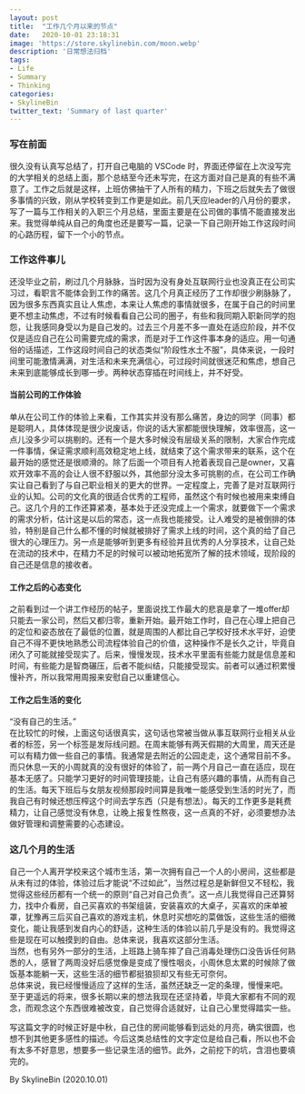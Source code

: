 ```yaml
---
layout: post
title:  "工作几个月以来的节点"
date:   2020-10-01 23:18:31
image: 'https://store.skylinebin.com/moon.webp'
description: '日常想法归档'
tags:
- Life
- Summary
- Thinking
categories:
- SkylineBin
twitter_text: 'Summary of last quarter'
---  
```


### 写在前面  

很久没有认真写总结了，打开自己电脑的 VSCode 时，界面还停留在上次没写完的大学相关的总结上面，那个总结至今还未写完，在这方面对自己是真的有些不满意了。工作之后就是这样，上班仿佛抽干了人所有的精力，下班之后就失去了做很多事情的兴致，刚从学校转变到工作更是如此。前几天应leader的八月份的要求，写了一篇与工作相关的入职三个月总结，里面主要是在公司做的事情不能直接发出来。我觉得单纯从自己的角度也还是要写一篇，记录一下自己刚开始工作这段时间的心路历程，留下一个小的节点。  

### 工作这件事儿  

还没毕业之前，刷过几个月脉脉，当时因为没有身处互联网行业也没真正在公司实习过，看职言不能体会到工作的痛苦。这几个月真正经历了工作却很少刷脉脉了，因为很多东西真实且让人焦虑，本来让人焦虑的事情就很多，在属于自己的时间里更不想主动焦虑，不过有时候看看自己公司的圈子，有些和我同期入职新同学的抱怨，让我感同身受以为是自己发的。过去三个月差不多一直处在适应阶段，并不仅仅是适应自己在公司需要完成的需求，而是对于工作这件事本身的适应。用一句通俗的话描述，工作这段时间自己的状态类似“阶段性水土不服”，具体来说，一段时间里可能激情满满，对生活和未来充满信心，可过段时间就很迷茫和焦虑，想自己未来到底能够成长到哪一步。两种状态穿插在时间线上，并不好受。  

#### 当前公司的工作体验  
单从在公司工作的体验上来看，工作其实并没有那么痛苦，身边的同学（同事）都是聪明人，具体体现是很少说废话，你说的话大家都能很快理解，效率很高，这一点儿没多少可以挑剔的。还有一个是大多时候没有层级关系的限制，大家合作完成一件事情，保证需求顺利高效稳定地上线，就结束了这个需求带来的联系，这个在最开始的感觉还是很顺滑的。除了后面一个项目有人抢着表现自己是owner，又喜欢开效率不高的会让人很不舒服以外，其他部分没太多可挑剔的点，在公司工作确实让自己看到了与自己职业相关的更大的世界。一定程度上，完善了是对互联网行业的认知。公司的文化真的很适合优秀的工程师，虽然这个有时候也被用来束缚自己。这几个月的工作还算紧凑，基本处于还没完成上一个需求，就要做下一个需求的需求分析，估计这是以后的常态，这一点我也能接受。让人难受的是被倒排的体验，特别是自己什么都不懂的时候就被排好了需求上线的时间，这个真的给了自己很大的心理压力。另一点是能够听到更多有经验并且优秀的人分享技术，让自己处在流动的技术中，在精力不足的时候可以被动地拓宽所了解的技术领域，现阶段的自己还是信息的接收者。  

#### 工作之后的心态变化  
之前看到过一个讲工作经历的帖子，里面说找工作最大的悲哀是拿了一堆offer却只能去一家公司，然后又都归零，重新开始。最开始工作时，自己在心理上把自己的定位和姿态放在了最低的位置，就是周围的人都比自己学校好技术水平好，迫使自己不得不更快地熟悉公司流程体验自己的价值，这种操作不是长久之计，毕竟自闭久了可能就接受现实了。后来，慢慢发现，技术水平里面有些能力就是信息差和时间，有些能力是智商碾压，后者不能纠结，只能接受现实。前者可以通过积累慢慢补齐，所以我常用周报来安慰自己以重建信心。  

#### 工作之后生活的变化  
“没有自己的生活。”  
在比较忙的时候，上面这句话很真实，这句话也常被当做从事互联网行业相关从业者的标签，另一个标签是发际线问题。在周末能够有两天假期的大周里，周天还是可以有精力做一些自己的事情。我通常是去附近的公园走走，这个通常目前不多。而只休息一天的小周就真的没有很好的体验了，前一两个月自己一直在适应，现在基本无感了。只能学习更好的时间管理技能，让自己有感兴趣的事情，从而有自己的生活。每天下班后与女朋友视频那段时间算是我唯一能感受到生活的时光了，而我自己有时候还想压榨这个时间去学东西（只是有想法）。每天的工作更多是耗费精力，让自己感觉没有休息，让晚上报复性熬夜，这一点真的不好，必须要想办法做好管理和调整需要的心态建设。  

### 这几个月的生活  

自己一个人离开学校来这个城市生活，第一次拥有自己一个人的小房间，这些都是从未有过的体验，体验过后才能说“不过如此”，当然过程总是新鲜但又不轻松，我觉得这些经历都有一个统一的原则“自己对自己负责”。这一点儿我觉得自己还算努力，找中介看房，自己买喜欢的书架组装，安装喜欢的大桌子，买喜欢的床单被罩，犹豫再三后买自己喜欢的游戏主机，休息时买想吃的菜做饭，这些生活的细微变化，能让我感到发自内心的舒适，这种生活的体验以前几乎是没有的。我觉得这些是现在可以触摸到的自由。总体来说，我喜欢这部分生活。  
当然，也有另外一部分的生活，上班路上骑车摔了自己消毒处理伤口没告诉任何熟悉的人，感冒了两周没好后感觉像是变成了慢性咽炎，小周休息太累的时候除了做饭基本能躺一天，这些生活的细节都挺狼狈却又有些无可奈何。  
总体来说，我已经慢慢适应了这样的生活，虽然还缺乏一定的条理，慢慢来吧。
至于更遥远的将来，很多长期以来的想法我现在还坚持着，毕竟大家都有不同的观念，而观念这个东西很难被改变，自己觉得合适就好，让自己心里觉得踏实一些。

写这篇文字的时候正好是中秋，自己住的房间能够看到远处的月亮，确实很圆，也想不到其他更多感性的描述。今后这类总结性的文字定位是给自己看，所以也不会有太多不好意思，想要多一些记录生活的细节。此外，之前挖下的坑，含泪也要填完的。  

By SkylineBin (2020.10.01)  